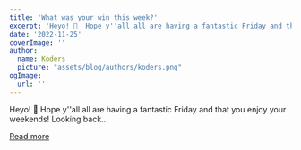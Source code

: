 ```yaml
---
title: 'What was your win this week?'
excerpt: 'Heyo! 👋  Hope y''all all are having a fantastic Friday and that you enjoy your weekends!  Looking back...'
date: '2022-11-25'
coverImage: ''
author:
  name: Koders
  picture: "assets/blog/authors/koders.png"
ogImage:
  url: ''
---
```


Heyo! 👋  Hope y''all all are having a fantastic Friday and that you enjoy your weekends!  Looking back...

[Read more](https://dev.to/michaeltharrington/what-was-your-win-this-week-2b5e)

